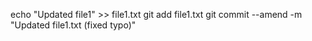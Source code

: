 echo "Updated file1" >> file1.txt
git add file1.txt
git commit --amend -m "Updated file1.txt (fixed typo)"

